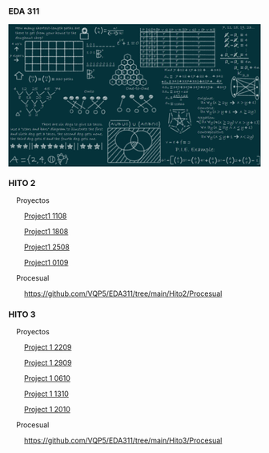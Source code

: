 

### EDA 311  
<div align="center">
<img src="https://github.com/VQP5/EDA311/blob/main/Recursos/1_Ut55XNszCQPxCG9qaEQfAw.png" align="center" height="" width="600" />
</div>  
  

### <div align="center"></div>  
  



### HITO 2 
&nbsp;&nbsp;&nbsp;&nbsp;Proyectos 

&nbsp;&nbsp;&nbsp;&nbsp;&nbsp;&nbsp;&nbsp;&nbsp;[Project1 1108](https://github.com/VQP5/EDA311/blob/main/Hito2/Proyectos/project1%201108.zip)

&nbsp;&nbsp;&nbsp;&nbsp;&nbsp;&nbsp;&nbsp;&nbsp;[Project1 1808](https://github.com/VQP5/EDA311/blob/main/Hito2/Proyectos/Project1%201808.zip)

&nbsp;&nbsp;&nbsp;&nbsp;&nbsp;&nbsp;&nbsp;&nbsp;[Project1 2508](https://github.com/VQP5/EDA311/blob/main/Hito2/Proyectos/Project1%202508.zip)

&nbsp;&nbsp;&nbsp;&nbsp;&nbsp;&nbsp;&nbsp;&nbsp;[Project1 0109](https://github.com/VQP5/EDA311/blob/main/Hito2/Proyectos/Project1%200109.zip)

&nbsp;&nbsp;&nbsp;&nbsp;Procesual

&nbsp;&nbsp;&nbsp;&nbsp;&nbsp;&nbsp;&nbsp;&nbsp;https://github.com/VQP5/EDA311/tree/main/Hito2/Procesual  
  



### HITO 3  
&nbsp;&nbsp;&nbsp;&nbsp;Proyectos

&nbsp;&nbsp;&nbsp;&nbsp;&nbsp;&nbsp;&nbsp;&nbsp;[Project 1 2209](https://github.com/VQP5/EDA311/blob/main/Hito3/Proyectos/Project%201%202209.zip)

&nbsp;&nbsp;&nbsp;&nbsp;&nbsp;&nbsp;&nbsp;&nbsp;[Project 1 2909](https://github.com/VQP5/EDA311/blob/main/Hito3/Proyectos/Project%201%202909.zip)

&nbsp;&nbsp;&nbsp;&nbsp;&nbsp;&nbsp;&nbsp;&nbsp;[Project 1 0610](https://github.com/VQP5/EDA311/blob/main/Hito3/Proyectos/Project%201%200610.zip)

&nbsp;&nbsp;&nbsp;&nbsp;&nbsp;&nbsp;&nbsp;&nbsp;[Project 1 1310](https://github.com/VQP5/EDA311/blob/main/Hito3/Proyectos/Project%201%201310.zip)

&nbsp;&nbsp;&nbsp;&nbsp;&nbsp;&nbsp;&nbsp;&nbsp;[Project 1 2010](https://github.com/VQP5/EDA311/blob/main/Hito3/Proyectos/Project%201%202010.zip)

&nbsp;&nbsp;&nbsp;&nbsp;Procesual

&nbsp;&nbsp;&nbsp;&nbsp;&nbsp;&nbsp;&nbsp;&nbsp;https://github.com/VQP5/EDA311/tree/main/Hito3/Procesual  

<br />
